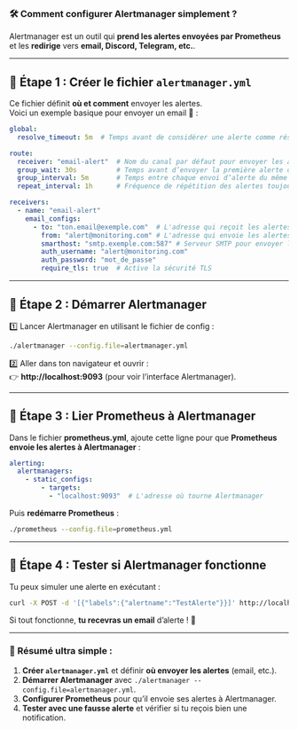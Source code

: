 ### **🛠 Comment configurer Alertmanager simplement ?**  

Alertmanager est un outil qui **prend les alertes envoyées par Prometheus** et les **redirige** vers **email, Discord, Telegram, etc.**.  

---

## **📌 Étape 1 : Créer le fichier `alertmanager.yml`**  
Ce fichier définit **où et comment** envoyer les alertes.  
Voici un exemple basique pour envoyer un email 📧 :  

```yaml
global:
  resolve_timeout: 5m  # Temps avant de considérer une alerte comme résolue

route:
  receiver: "email-alert"  # Nom du canal par défaut pour envoyer les alertes
  group_wait: 30s          # Temps avant d’envoyer la première alerte d’un groupe
  group_interval: 5m       # Temps entre chaque envoi d’alerte du même groupe
  repeat_interval: 1h      # Fréquence de répétition des alertes toujours actives

receivers:
  - name: "email-alert"
    email_configs:
      - to: "ton.email@exemple.com"  # L'adresse qui reçoit les alertes
        from: "alert@monitoring.com" # L'adresse qui envoie les alertes
        smarthost: "smtp.exemple.com:587" # Serveur SMTP pour envoyer l’email
        auth_username: "alert@monitoring.com"
        auth_password: "mot_de_passe"
        require_tls: true  # Active la sécurité TLS
```

---

## **📌 Étape 2 : Démarrer Alertmanager**
1️⃣ Lancer Alertmanager en utilisant le fichier de config :  
```bash
./alertmanager --config.file=alertmanager.yml
```
2️⃣ Aller dans ton navigateur et ouvrir :  
👉 **http://localhost:9093** (pour voir l’interface Alertmanager).  

---

## **📌 Étape 3 : Lier Prometheus à Alertmanager**  
Dans le fichier **prometheus.yml**, ajoute cette ligne pour que **Prometheus envoie les alertes à Alertmanager** :  

```yaml
alerting:
  alertmanagers:
    - static_configs:
        - targets:
          - "localhost:9093"  # L'adresse où tourne Alertmanager
```

Puis **redémarre Prometheus** :  
```bash
./prometheus --config.file=prometheus.yml
```

---

## **📌 Étape 4 : Tester si Alertmanager fonctionne**
Tu peux simuler une alerte en exécutant :  
```bash
curl -X POST -d '[{"labels":{"alertname":"TestAlerte"}}]' http://localhost:9093/api/v1/alerts
```
Si tout fonctionne, **tu recevras un email** d’alerte ! 🎯  

---

### **🎯 Résumé ultra simple :**
1. **Créer `alertmanager.yml`** et définir **où envoyer les alertes** (email, etc.).  
2. **Démarrer Alertmanager** avec `./alertmanager --config.file=alertmanager.yml`.  
3. **Configurer Prometheus** pour qu’il envoie ses alertes à Alertmanager.  
4. **Tester avec une fausse alerte** et vérifier si tu reçois bien une notification.  

